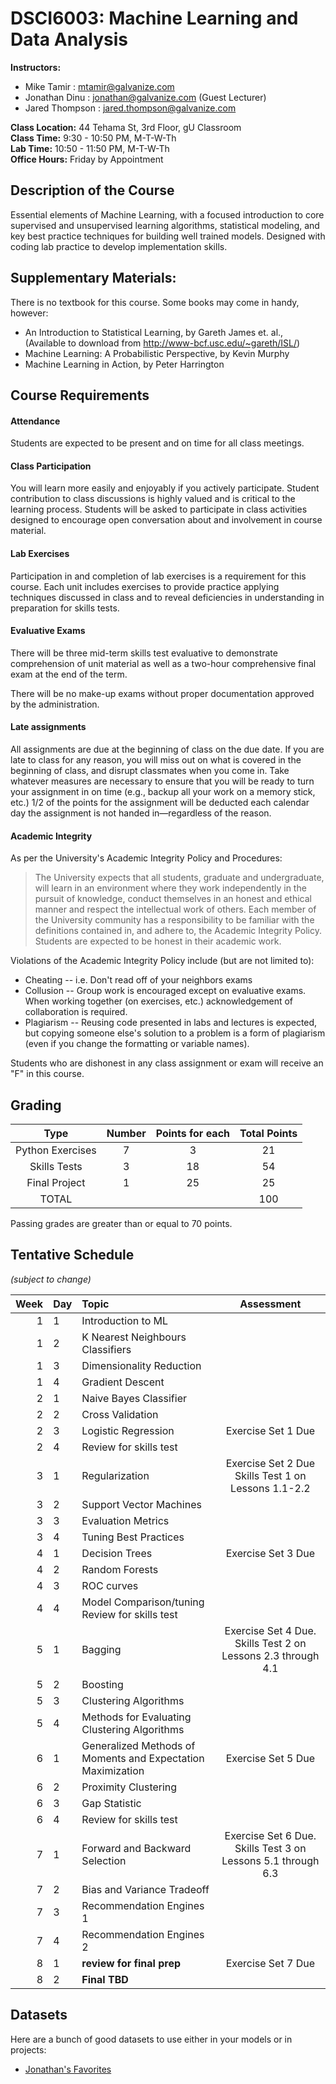# DSCI6003: Machine Learning and Data Analysis

__Instructors:__

* Mike Tamir      : mtamir@galvanize.com
* Jonathan Dinu   : jonathan@galvanize.com (Guest Lecturer)
* Jared Thompson  : jared.thompson@galvanize.com

__Class Location:__ 44 Tehama St, 3rd Floor, gU Classroom  
__Class Time:__ 9:30 - 10:50 PM, M-T-W-Th  
__Lab Time:__ 10:50 - 11:50 PM, M-T-W-Th  
__Office Hours:__ Friday by Appointment  

## Description of the Course

Essential elements of Machine Learning, with a focused introduction to core supervised and unsupervised learning algorithms, statistical modeling, and key best practice techniques for building well trained models.  Designed with coding lab practice to develop implementation skills.

## Supplementary Materials:

There is no textbook for this course. Some books may come in handy, however:
* An Introduction to Statistical Learning, by Gareth James et. al., (Available to download from http://www-bcf.usc.edu/~gareth/ISL/)
* Machine Learning: A Probabilistic Perspective, by Kevin Murphy
* Machine Learning in Action, by Peter Harrington

## Course Requirements

#### Attendance

Students are expected to be present and on time for all class meetings.

#### Class Participation

You will learn more easily and enjoyably if you actively participate. Student contribution to class discussions is highly valued and is critical to the learning process. Students will be asked to participate in class activities designed to encourage open conversation about and involvement in course material.

#### Lab Exercises

Participation in and completion of lab exercises is a requirement for this course. Each unit includes exercises to provide practice applying techniques discussed in class and to reveal deficiencies in understanding in preparation for skills tests.


#### Evaluative Exams

There will be three mid-term skills test evaluative to demonstrate comprehension of unit material as well as a two-hour comprehensive final exam at the end of the term.

There will be no make-up exams without proper documentation approved by the administration.

#### Late assignments

All assignments are due at the beginning of class on the due date. If you are late to class for any reason, you will miss out on what is covered in the beginning of class, and disrupt classmates when you come in. Take whatever measures are necessary to ensure that you will be ready to turn your assignment in on time (e.g., backup all your work on a memory stick, etc.) 1/2 of the points for the assignment will be deducted each calendar day the assignment is not handed in—regardless of the reason.


#### Academic Integrity

As per the University's Academic Integrity Policy and Procedures:

> The University expects that all students, graduate and undergraduate, will learn in an environment where they work independently in the pursuit of knowledge, conduct themselves in an honest and ethical manner and respect the intellectual work of others. Each member of the University community has a responsibility to be familiar with the definitions contained in, and adhere to, the Academic Integrity Policy. Students are expected to be honest in their academic work.

Violations of the Academic Integrity Policy include (but are not limited to):

* Cheating -- i.e. Don't read off of your neighbors exams
* Collusion -- Group work is encouraged except on evaluative exams. When working together (on exercises, etc.) acknowledgement of collaboration is required.
* Plagiarism -- Reusing code presented in labs and lectures is expected, but copying someone else's solution to a problem is a form of plagiarism (even if you change the formatting or variable names).

Students who are dishonest in any class assignment or exam will receive an "F" in this course.

## Grading

| Type| Number | Points for each | Total Points |
| :--: | :--: | :--: | :--: |
| Python Exercises| 7 | 3| 21|
|Skills Tests|3|18|54|
|Final Project|1|25|25|
|TOTAL|||100|

Passing grades are greater than or equal to 70 points.

## Tentative Schedule

_(subject to change)_

| Week|Day|Topic|Assessment|
| --: | :-- | :-- | :--: |
|1|1|Introduction to ML||
|1|2|K Nearest Neighbours Classifiers||
|1|3|Dimensionality Reduction||
|1|4|Gradient Descent||
|2|1|Naive Bayes Classifier||
|2|2|Cross Validation||
|2|3|Logistic Regression|Exercise Set 1 Due|
|2|4|Review for skills test||
|3|1|Regularization|Exercise Set 2 Due<br>Skills Test 1 on Lessons 1.1-2.2|
|3|2|Support Vector Machines||
|3|3|Evaluation Metrics||
|3|4|Tuning Best Practices||
|4|1|Decision Trees|Exercise Set 3 Due|
|4|2|Random Forests|
|4|3|ROC curves||
|4|4|Model Comparison/tuning<br/>Review for skills test||
|5|1|Bagging|Exercise Set 4 Due. Skills Test 2 on Lessons 2.3 through 4.1|
|5|2|Boosting||
|5|3|Clustering Algorithms||
|5|4|Methods for Evaluating Clustering Algorithms ||
|6|1|Generalized Methods of Moments and Expectation Maximization|Exercise Set 5 Due|
|6|2|Proximity Clustering||
|6|3|Gap Statistic||
|6|4|Review for skills test||
|7|1|Forward and Backward Selection|Exercise Set 6 Due. Skills Test 3 on Lessons 5.1 through 6.3|
|7|2|Bias and Variance Tradeoff||
|7|3|Recommendation Engines 1||
|7|4|Recommendation Engines 2||
|8|1|**review for final prep**|Exercise Set 7 Due|
|8|2|**Final TBD**||

## Datasets

Here are a bunch of good datasets to use either in your models or in projects:

* [Jonathan's Favorites](https://github.com/Jay-Oh-eN/datasets)










